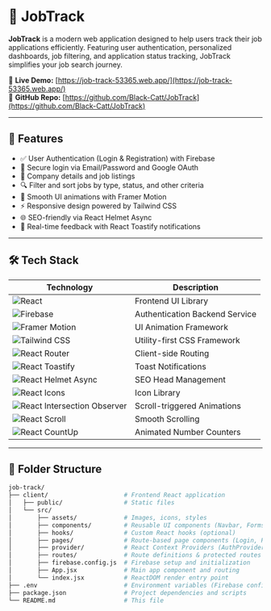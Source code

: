 # 💼 JobTrack

**JobTrack** is a modern web application designed to help users track their job applications efficiently. Featuring user authentication, personalized dashboards, job filtering, and application status tracking, JobTrack simplifies your job search journey.

🔗 **Live Demo:** [https://job-track-53365.web.app/](https://job-track-53365.web.app/)  
📂 **GitHub Repo:** [https://github.com/Black-Catt/JobTrack](https://github.com/Black-Catt/JobTrack)

---

## 🚀 Features

- ✅ User Authentication (Login & Registration) with Firebase  
- 🔐 Secure login via Email/Password and Google OAuth  
- 📄 Company details and job listings  
- 🔍 Filter and sort jobs by type, status, and other criteria  
- 🎨 Smooth UI animations with Framer Motion  
- ⚡ Responsive design powered by Tailwind CSS  
- 🌐 SEO-friendly via React Helmet Async  
- 🔔 Real-time feedback with React Toastify notifications  

---

## 🛠️ Tech Stack

| Technology                                                              | Description                      |
|-------------------------------------------------------------------------|--------------------------------|
| ![React](https://img.shields.io/badge/React-19.1.0-blue?logo=react)               | Frontend UI Library             |
| ![Firebase](https://img.shields.io/badge/Firebase-11.9.1-yellow?logo=firebase)     | Authentication Backend Service |
| ![Framer Motion](https://img.shields.io/badge/Framer_Motion-12.18.1-pink)          | UI Animation Framework          |
| ![Tailwind CSS](https://img.shields.io/badge/TailwindCSS-3.3.2-teal?logo=tailwindcss)    | Utility-first CSS Framework     |
| ![React Router](https://img.shields.io/badge/React_Router-6.12.1-blue?logo=reactrouter) | Client-side Routing             |
| ![React Toastify](https://img.shields.io/badge/React_Toastify-11.0.5-green)         | Toast Notifications            |
| ![React Helmet Async](https://img.shields.io/badge/React_Helmet_Async-2.0.5-lightgrey)  | SEO Head Management            |
| ![React Icons](https://img.shields.io/badge/React_Icons-5.5.0-purple)              | Icon Library                   |
| ![React Intersection Observer](https://img.shields.io/badge/React_Intersection_Observer-9.16.0-orange) | Scroll-triggered Animations    |
| ![React Scroll](https://img.shields.io/badge/React_Scroll-1.9.3-red)                | Smooth Scrolling               |
| ![React CountUp](https://img.shields.io/badge/React_CountUp-6.5.3-cyan)             | Animated Number Counters       |

---

## 📁 Folder Structure

```bash
job-track/
├── client/                     # Frontend React application
│   ├── public/                 # Static files
│   └── src/
│       ├── assets/             # Images, icons, styles
│       ├── components/         # Reusable UI components (Navbar, Forms, Cards, etc.)
│       ├── hooks/              # Custom React hooks (optional)
│       ├── pages/              # Route-based page components (Login, Register, Dashboard, etc.)
│       ├── provider/           # React Context Providers (AuthProvider, etc.)
│       ├── routes/             # Route definitions & protected routes
│       ├── firebase.config.js  # Firebase setup and initialization
│       ├── App.jsx             # Main app component and routing
│       └── index.jsx           # ReactDOM render entry point
├── .env                        # Environment variables (Firebase config, etc.)
├── package.json                # Project dependencies and scripts
└── README.md                   # This file
